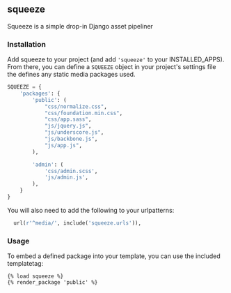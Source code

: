 ## squeeze

Squeeze is a simple drop-in Django asset pipeliner

### Installation

Add squeeze to your project (and add `'squeeze'` to your INSTALLED_APPS). From there, you can define a `SQUEEZE` object in your project's settings file the defines any static media packages used.

```python
SQUEEZE = {
    'packages': {
        'public': (
            "css/normalize.css",
            "css/foundation.min.css",
            "css/app.sass",
            "js/jquery.js",
            "js/underscore.js",
            "js/backbone.js",
            "js/app.js",
        ),

        'admin': (
            'css/admin.scss',
            'js/admin.js',
        ),
    }
}
```

You will also need to add the following to your urlpatterns:

```python
  url(r'^media/', include('squeeze.urls')),
```

### Usage

To embed a defined package into your template, you can use the included templatetag:

```jinja2
{% load squeeze %}
{% render_package 'public' %}
```
